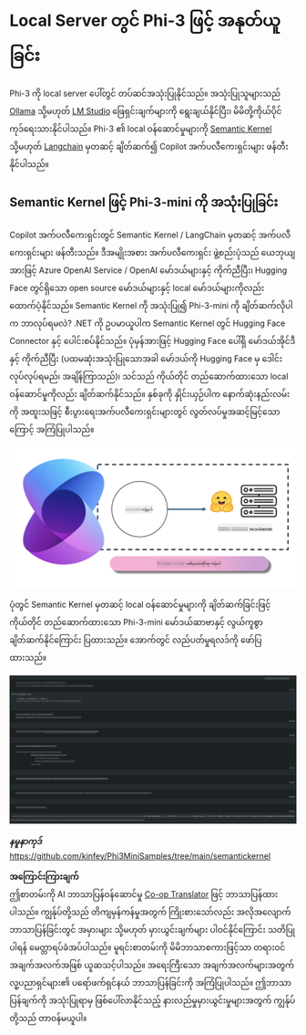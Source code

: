 <!--
CO_OP_TRANSLATOR_METADATA:
{
  "original_hash": "bcf5dd7031db0031abdb9dd0c05ba118",
  "translation_date": "2025-07-16T20:59:45+00:00",
  "source_file": "md/01.Introduction/03/Local_Server_Inference.md",
  "language_code": "my"
}
-->
# **Local Server တွင် Phi-3 ဖြင့် အနုတ်ယူခြင်း**

Phi-3 ကို local server ပေါ်တွင် တပ်ဆင်အသုံးပြုနိုင်သည်။ အသုံးပြုသူများသည် [Ollama](https://ollama.com) သို့မဟုတ် [LM Studio](https://llamaedge.com) ဖြေရှင်းချက်များကို ရွေးချယ်နိုင်ပြီး၊ မိမိတို့ကိုယ်ပိုင် ကုဒ်ရေးသားနိုင်ပါသည်။ Phi-3 ၏ local ဝန်ဆောင်မှုများကို [Semantic Kernel](https://github.com/microsoft/semantic-kernel?WT.mc_id=aiml-138114-kinfeylo) သို့မဟုတ် [Langchain](https://www.langchain.com/) မှတဆင့် ချိတ်ဆက်၍ Copilot အက်ပလီကေးရှင်းများ ဖန်တီးနိုင်ပါသည်။

## **Semantic Kernel ဖြင့် Phi-3-mini ကို အသုံးပြုခြင်း**

Copilot အက်ပလီကေးရှင်းတွင် Semantic Kernel / LangChain မှတဆင့် အက်ပလီကေးရှင်းများ ဖန်တီးသည်။ ဒီအမျိုးအစား အက်ပလီကေးရှင်း ဖွဲ့စည်းပုံသည် ယေဘုယျအားဖြင့် Azure OpenAI Service / OpenAI မော်ဒယ်များနှင့် ကိုက်ညီပြီး၊ Hugging Face တွင်ရှိသော open source မော်ဒယ်များနှင့် local မော်ဒယ်များကိုလည်း ထောက်ပံ့နိုင်သည်။ Semantic Kernel ကို အသုံးပြု၍ Phi-3-mini ကို ချိတ်ဆက်လိုပါက ဘာလုပ်ရမလဲ? .NET ကို ဥပမာယူပါက Semantic Kernel တွင် Hugging Face Connector နှင့် ပေါင်းစပ်နိုင်သည်။ ပုံမှန်အားဖြင့် Hugging Face ပေါ်ရှိ မော်ဒယ်အိုင်ဒီနှင့် ကိုက်ညီပြီး (ပထမဆုံးအသုံးပြုသောအခါ မော်ဒယ်ကို Hugging Face မှ ဒေါင်းလုပ်လုပ်ရမည်၊ အချိန်ကြာသည်)၊ သင်သည် ကိုယ်တိုင် တည်ဆောက်ထားသော local ဝန်ဆောင်မှုကိုလည်း ချိတ်ဆက်နိုင်သည်။ နှစ်ခုကို နှိုင်းယှဉ်ပါက နောက်ဆုံးနည်းလမ်းကို အထူးသဖြင့် စီးပွားရေးအက်ပလီကေးရှင်းများတွင် လွတ်လပ်မှုအဆင့်မြင့်သောကြောင့် အကြံပြုပါသည်။

![sk](../../../../../translated_images/sk.d03785c25edc6d445a2e9ae037979e544e0b0c482f43c7617b0324e717b9af62.my.png)

ပုံတွင် Semantic Kernel မှတဆင့် local ဝန်ဆောင်မှုများကို ချိတ်ဆက်ခြင်းဖြင့် ကိုယ်တိုင် တည်ဆောက်ထားသော Phi-3-mini မော်ဒယ်ဆာဗာနှင့် လွယ်ကူစွာ ချိတ်ဆက်နိုင်ကြောင်း ပြထားသည်။ အောက်တွင် လည်ပတ်မှုရလဒ်ကို ဖော်ပြထားသည်။

![skrun](../../../../../translated_images/skrun.5aafc1e7197dca2020eefcaeaaee184d29bb0cf1c37b00fd9c79acc23a6dc8d2.my.png)

***နမူနာကုဒ်*** https://github.com/kinfey/Phi3MiniSamples/tree/main/semantickernel

**အကြောင်းကြားချက်**  
ဤစာတမ်းကို AI ဘာသာပြန်ဝန်ဆောင်မှု [Co-op Translator](https://github.com/Azure/co-op-translator) ဖြင့် ဘာသာပြန်ထားပါသည်။ ကျွန်ုပ်တို့သည် တိကျမှန်ကန်မှုအတွက် ကြိုးစားသော်လည်း အလိုအလျောက် ဘာသာပြန်ခြင်းတွင် အမှားများ သို့မဟုတ် မှားယွင်းချက်များ ပါဝင်နိုင်ကြောင်း သတိပြုပါရန် မေတ္တာရပ်ခံအပ်ပါသည်။ မူရင်းစာတမ်းကို မိမိဘာသာစကားဖြင့်သာ တရားဝင်အချက်အလက်အဖြစ် ယူဆသင့်ပါသည်။ အရေးကြီးသော အချက်အလက်များအတွက် လူ့ပညာရှင်များ၏ ပရော်ဖက်ရှင်နယ် ဘာသာပြန်ခြင်းကို အကြံပြုပါသည်။ ဤဘာသာပြန်ချက်ကို အသုံးပြုရာမှ ဖြစ်ပေါ်လာနိုင်သည့် နားလည်မှုမှားယွင်းမှုများအတွက် ကျွန်ုပ်တို့သည် တာဝန်မယူပါ။